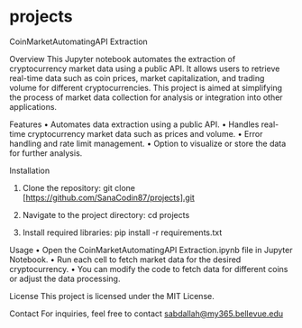 # projects
CoinMarketAutomatingAPI Extraction

Overview
This Jupyter notebook automates the extraction of cryptocurrency market data using a public API. It allows users to retrieve real-time data such as coin prices, market capitalization, and trading volume for different cryptocurrencies. This project is aimed at simplifying the process of market data collection for analysis or integration into other applications.

Features
•	Automates data extraction using a public API.
•	Handles real-time cryptocurrency market data such as prices and volume.
•	Error handling and rate limit management.
•	Option to visualize or store the data for further analysis.

Installation
1.	Clone the repository:
git clone [https://github.com/SanaCodin87/projects].git

2.	Navigate to the project directory:
cd projects

4.	Install required libraries:
pip install -r requirements.txt

Usage
•	Open the CoinMarketAutomatingAPI Extraction.ipynb file in Jupyter Notebook.
•	Run each cell to fetch market data for the desired cryptocurrency.
•	You can modify the code to fetch data for different coins or adjust the data processing.

License
This project is licensed under the MIT License.

Contact
For inquiries, feel free to contact sabdallah@my365.bellevue.edu
